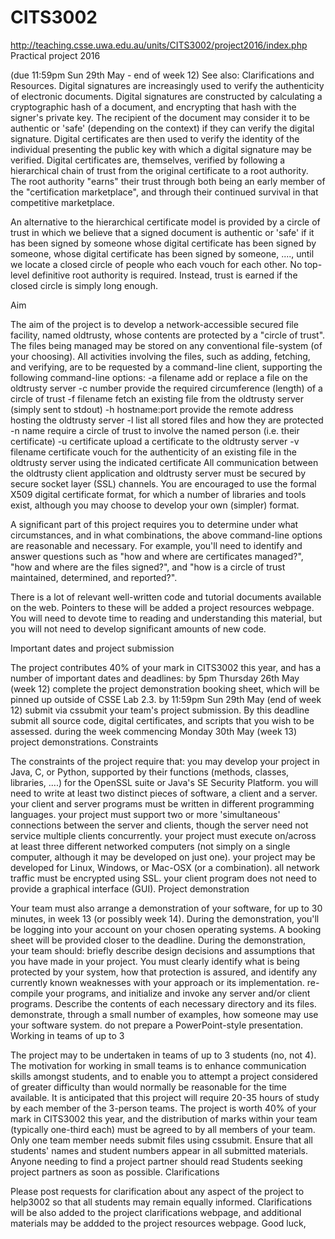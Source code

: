 # CITS3002
http://teaching.csse.uwa.edu.au/units/CITS3002/project2016/index.php
Practical project 2016

(due 11:59pm Sun 29th May - end of week 12)
See also: Clarifications and Resources.
Digital signatures are increasingly used to verify the authenticity of electronic documents. Digital signatures are constructed by calculating a cryptographic hash of a document, and encrypting that hash with the signer's private key. The recipient of the document may consider it to be authentic or 'safe' (depending on the context) if they can verify the digital signature.
Digital certificates are then used to verify the identity of the individual presenting the public key with which a digital signature may be verified. Digital certificates are, themselves, verified by following a hierarchical chain of trust from the original certificate to a root authority. The root authority "earns" their trust through both being an early member of the "certification marketplace", and through their continued survival in that competitive marketplace.

An alternative to the hierarchical certificate model is provided by a circle of trust in which we believe that a signed document is authentic or 'safe' if it has been signed by someone whose digital certificate has been signed by someone, whose digital certificate has been signed by someone, ...., until we locate a closed circle of people who each vouch for each other. No top-level definitive root authority is required. Instead, trust is earned if the closed circle is simply long enough.

Aim

The aim of the project is to develop a network-accessible secured file facility, named oldtrusty, whose contents are protected by a "circle of trust". The files being managed may be stored on any conventional file-system (of your choosing). All activities involving the files, such as adding, fetching, and verifying, are to be requested by a command-line client, supporting the following command-line options:
-a filename	add or replace a file on the oldtrusty server
-c number	provide the required circumference (length) of a circle of trust
-f filename	fetch an existing file from the oldtrusty server (simply sent to stdout)
-h hostname:port	provide the remote address hosting the oldtrusty server
-l	list all stored files and how they are protected
-n name	require a circle of trust to involve the named person (i.e. their certificate)
-u certificate	upload a certificate to the oldtrusty server
-v filename certificate	vouch for the authenticity of an existing file in the oldtrusty server using the indicated certificate
All communication between the oldtrusty client application and oldtrusty server must be secured by secure socket layer (SSL) channels. You are encouraged to use the formal X509 digital certificate format, for which a number of libraries and tools exist, although you may choose to develop your own (simpler) format.

A significant part of this project requires you to determine under what circumstances, and in what combinations, the above command-line options are reasonable and necessary. For example, you'll need to identify and answer questions such as "how and where are certificates managed?", "how and where are the files signed?", and "how is a circle of trust maintained, determined, and reported?".

There is a lot of relevant well-written code and tutorial documents available on the web. Pointers to these will be added a project resources webpage. You will need to devote time to reading and understanding this material, but you will not need to develop significant amounts of new code.

Important dates and project submission

The project contributes 40% of your mark in CITS3002 this year, and has a number of important dates and deadlines:
by 5pm Thursday 26th May (week 12) 
complete the project demonstration booking sheet, which will be pinned up outside of CSSE Lab 2.3.
by 11:59pm Sun 29th May (end of week 12) 
submit via cssubmit your team's project submission. By this deadline submit all source code, digital certificates, and scripts that you wish to be assessed.
during the week commencing Monday 30th May (week 13) 
project demonstrations.
Constraints

The constraints of the project require that:
you may develop your project in Java, C, or Python, supported by their functions (methods, classes, libraries, ....) for the OpenSSL suite or Java's SE Security Platform.
you will need to write at least two distinct pieces of software, a client and a server.
your client and server programs must be written in different programming languages.
your project must support two or more 'simultaneous' connections between the server and clients, though the server need not service multiple clients concurrently.
your project must execute on/across at least three different networked computers (not simply on a single computer, although it may be developed on just one).
your project may be developed for Linux, Windows, or Mac-OSX (or a combination).
all network traffic must be encrypted using SSL.
your client program does not need to provide a graphical interface (GUI).
Project demonstration

Your team must also arrange a demonstration of your software, for up to 30 minutes, in week 13 (or possibly week 14). During the demonstration, you'll be logging into your account on your chosen operating systems. A booking sheet will be provided closer to the deadline. During the demonstration, your team should:
briefly describe design decisions and assumptions that you have made in your project. You must clearly identify what is being protected by your system, how that protection is assured, and identify any currently known weaknesses with your approach or its implementation.
re-compile your programs, and initialize and invoke any server and/or client programs. Describe the contents of each necessary directory and its files.
demonstrate, through a small number of examples, how someone may use your software system.
do not prepare a PowerPoint-style presentation.
Working in teams of up to 3

The project may to be undertaken in teams of up to 3 students (no, not 4). The motivation for working in small teams is to enhance communication skills amongst students, and to enable you to attempt a project considered of greater difficulty than would normally be reasonable for the time available. It is anticipated that this project will require 20-35 hours of study by each member of the 3-person teams.
The project is worth 40% of your mark in CITS3002 this year, and the distribution of marks within your team (typically one-third each) must be agreed to by all members of your team.
Only one team member needs submit files using cssubmit. Ensure that all students' names and student numbers appear in all submitted materials.
Anyone needing to find a project partner should read Students seeking project partners as soon as possible.
Clarifications

Please post requests for clarification about any aspect of the project to help3002 so that all students may remain equally informed. 
Clarifications will be also added to the project clarifications webpage, and additional materials may be addded to the project resources webpage.
Good luck,
